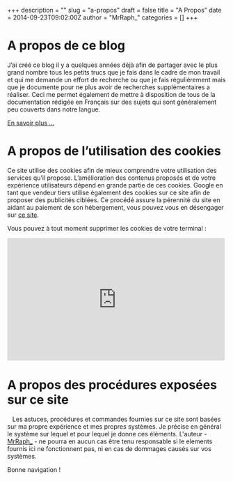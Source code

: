 +++
description = ""
slug = "a-propos"
draft = false
title = "A Propos"
date = 2014-09-23T09:02:00Z
author = "MrRaph_"
categories = []
+++

# A propos de ce blog

J’ai créé ce blog il y a quelques années déjà afin de partager avec le plus grand nombre tous les petits trucs que je fais dans le cadre de mon travail et qui me demande un effort de recherche ou que je fais régulièrement mais que je documente pour ne plus avoir de recherches supplémentaires a réaliser. Ceci me permet également de mettre à disposition de tous de la documentation rédigée en Français sur des sujets qui sont généralement peu couverts dans notre langue.

[En savoir plus ...](/authors/mrraph)

# A propos de l’utilisation des cookies

Ce site utilise des cookies afin de mieux comprendre votre utilisation des services qu’il propose. L’amélioration des contenus proposés et de votre expérience utilisateurs dépend en grande partie de ces cookies. Google en tant que vendeur tiers utilise également des cookies sur ce site afin de proposer des publicités ciblées. Ce procédé assure la pérennité du site en aidant au paiement de son hébergement, vous pouvez vous en désengager sur [ce site](http://www.google.com/policies/technologies/ads/).

Vous pouvez à tout moment supprimer les cookies de votre terminal :

<iframe allowfullscreen="" frameborder="0" height="281" src="https://www.youtube.com/embed/Ij9EkAQzVvM?feature=oembed" width="500"></iframe>


# A propos des procédures exposées sur ce site
 
 Les astuces, procédures et commandes fournies sur ce site sont basées sur ma propre expérience et mes propres systèmes. Je précise en général le système sur lequel et pour lequel je donne ces éléments. L'auteur - [MrRaph_](/authors/mrraph) - ne pourra en aucun cas être tenu responsable si le elements fournis ici ne fonctionnent pas, ni en cas de dommages causés sur vos systèmes.

Bonne navigation !
